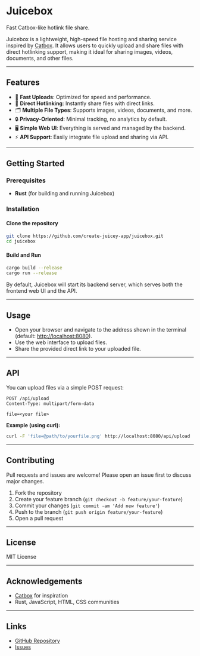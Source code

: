 # Juicebox

Fast Catbox-like hotlink file share.

Juicebox is a lightweight, high-speed file hosting and sharing service inspired by [Catbox](https://catbox.moe/). It allows users to quickly upload and share files with direct hotlinking support, making it ideal for sharing images, videos, documents, and other files.

---

## Features

- 🚀 **Fast Uploads**: Optimized for speed and performance.
- 🔗 **Direct Hotlinking**: Instantly share files with direct links.
- 🗂️ **Multiple File Types**: Supports images, videos, documents, and more.
- 🔒 **Privacy-Oriented**: Minimal tracking, no analytics by default.
- 🖥️ **Simple Web UI**: Everything is served and managed by the backend.
- ⚡ **API Support**: Easily integrate file upload and sharing via API.

---

## Getting Started

### Prerequisites

- **Rust** (for building and running Juicebox)

### Installation

#### Clone the repository

```bash
git clone https://github.com/create-juicey-app/juicebox.git
cd juicebox
```

#### Build and Run

```bash
cargo build --release
cargo run --release
```

By default, Juicebox will start its backend server, which serves both the frontend web UI and the API.

---

## Usage

- Open your browser and navigate to the address shown in the terminal (default: [http://localhost:8080](http://localhost:8080)).
- Use the web interface to upload files.
- Share the provided direct link to your uploaded file.

---

## API

You can upload files via a simple POST request:

```http
POST /api/upload
Content-Type: multipart/form-data

file=<your file>
```

**Example (using curl):**

```bash
curl -F 'file=@path/to/yourfile.png' http://localhost:8080/api/upload
```

---

## Contributing

Pull requests and issues are welcome! Please open an issue first to discuss major changes.

1. Fork the repository
2. Create your feature branch (`git checkout -b feature/your-feature`)
3. Commit your changes (`git commit -am 'Add new feature'`)
4. Push to the branch (`git push origin feature/your-feature`)
5. Open a pull request

---

## License

MIT License

---

## Acknowledgements

- [Catbox](https://catbox.moe/) for inspiration
- Rust, JavaScript, HTML, CSS communities

---

## Links

- [GitHub Repository](https://github.com/create-juicey-app/juicebox)
- [Issues](https://github.com/create-juicey-app/juicebox/issues)